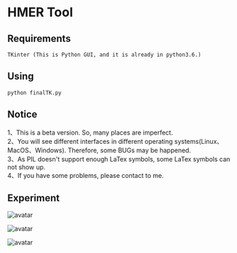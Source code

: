 # HMER Tool

## Requirements

	TKinter (This is Python GUI, and it is already in python3.6.)

## Using
    python finalTK.py

## Notice  
1、This is a beta version. So, many places are imperfect.  
2、You will see different interfaces in different operating systems(Linux、MacOS、Windows). Therefore, some BUGs may be happened.  
3、As PIL doesn't support enough LaTex symbols, some LaTex symbols can not show up.  
4、If you have some problems, please contact to me.  

## Experiment

![avatar](http://m.qpic.cn/psb?/V13MmUWH1KBoey/cSxJwct3igMrt7JpIN0u3utDmf3n4JMRnrD7p56h.oU!/b/dIQAAAAAAAAA&bo=CARtAggEbQIDCSw!&rf=viewer_4)

![avatar](http://m.qpic.cn/psb?/V13MmUWH1KBoey/043lwUtm5FugVU54Fz9R0MA1hTTX8Yx6PUtLBw7KGkI!/b/dMAAAAAAAAAA&bo=RQS1AkUEtQIDGTw!&rf=viewer_4)

![avatar](http://m.qpic.cn/psb?/V13MmUWH1KBoey/NBKFZoaWCCAuNeSn.JwL4MjlP2LuNBB*XuUTZkYOyRA!/b/dEYBAAAAAAAA&bo=RQS1AkUEtQIDKQw!&rf=viewer_4)



